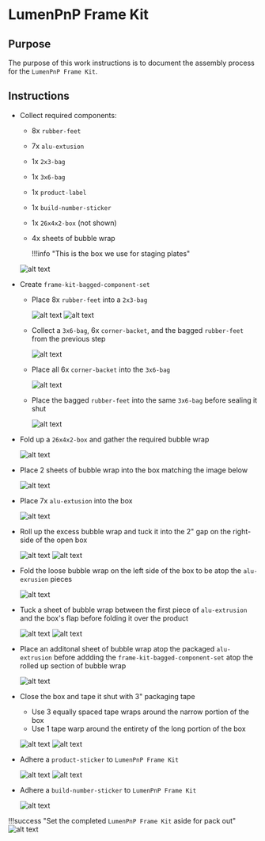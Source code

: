 # LumenPnP Frame Kit

## Purpose

The purpose of this work instructions is to document the assembly process for the `LumenPnP Frame Kit`.

## Instructions

- Collect required components:
    - 8x `rubber-feet`
    - 7x `alu-extusion`
    - 1x `2x3-bag`
    - 1x `3x6-bag`
    - 1x `product-label`
    - 1x `build-number-sticker`
    - 1x `26x4x2-box` (not shown)
    - 4x sheets of bubble wrap

        !!!info "This is the box we use for staging plates"

    ![alt text](img/IMG_0769.webp)

- Create `frame-kit-bagged-component-set`
    - Place 8x `rubber-feet` into a `2x3-bag`

        ![alt text](img/IMG_0770.webp)
        ![alt text](img/IMG_0771.webp)

    - Collect a `3x6-bag`, 6x `corner-backet`, and the bagged `rubber-feet` from the previous step

        ![alt text](img/IMG_0772.webp)

    - Place all 6x `corner-backet` into the `3x6-bag`

        ![alt text](img/IMG_0773.webp)

    - Place the bagged `rubber-feet` into the same `3x6-bag` before sealing it shut

        ![alt text](img/IMG_0774.webp)

- Fold up a `26x4x2-box` and gather the required bubble wrap

    ![alt text](img/IMG_0775.webp)

- Place 2 sheets of bubble wrap into the box matching the image below

    ![alt text](img/IMG_0776.webp)

- Place 7x `alu-extusion` into the box

    ![alt text](img/IMG_0777.webp)

- Roll up the excess bubble wrap and tuck it into the 2" gap on the right-side of the open box

    ![alt text](img/IMG_0778.webp)
    ![alt text](img/IMG_0780.webp)

- Fold the loose bubble wrap on the left side of the box to be atop the `alu-exrusion` pieces

    ![alt text](img/IMG_0781.webp)

- Tuck a sheet of bubble wrap between the first piece of `alu-extrusion` and the box's flap before folding it over the product

    ![alt text](img/IMG_0782.webp)
    ![alt text](img/IMG_0783.webp)

- Place an additonal sheet of bubble wrap atop the packaged `alu-extrusion` before addding the `frame-kit-bagged-component-set` atop the rolled up section of bubble wrap

    ![alt text](img/IMG_0784.webp)

- Close the box and tape it shut with 3" packaging tape
    - Use 3 equally spaced tape wraps around the narrow portion of the box
    - Use 1 tape warp around the entirety of the long portion of the box

    ![alt text](img/IMG_0785.webp)
    ![alt text](img/IMG_0786.webp)

- Adhere a `product-sticker` to `LumenPnP Frame Kit`

    ![alt text](img/IMG_0787.webp)
    ![alt text](img/IMG_0788.webp)

- Adhere a `build-number-sticker` to `LumenPnP Frame Kit`

    ![alt text](img/IMG_0789.webp)

!!!success "Set the completed `LumenPnP Frame Kit` aside for pack out"
      ![alt text](img/IMG_0790.webp)
